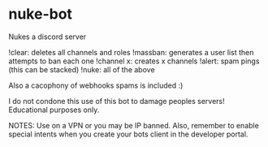 # nuke-bot

Nukes a discord server

!clear: deletes all channels and roles
!massban: generates a user list then attempts to ban each one
!channel x: creates x channels
!alert: spam pings (this can be stacked)
!nuke: all of the above

Also a cacophony of webhooks spams is included :)

I do not condone this use of this bot to damage peoples servers! Educational purposes only.

NOTES: Use on a VPN or you may be IP banned. Also, remember to enable special intents when you create your bots client in the developer portal.
